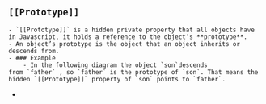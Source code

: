 ## `[[Prototype]]`
	- `[[Prototype]]` is a hidden private property that all objects have in Javascript, it holds a reference to the object’s **prototype**.
	- An object’s prototype is the object that an object inherits or descends from.
	- ### Example
		- In the following diagram the object `son`descends from `father` , so `father` is the prototype of `son`. That means the hidden `[[Prototype]]` property of `son` points to `father`.
-